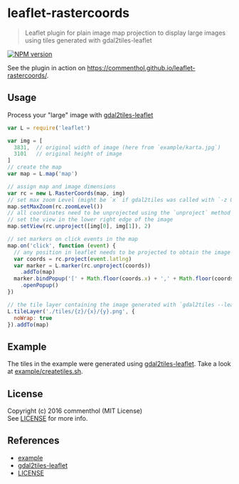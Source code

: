 # leaflet-rastercoords

> Leaflet plugin for plain image map projection to display large images using tiles generated with gdal2tiles-leaflet

[![NPM version](https://badge.fury.io/js/leaflet-rastercoords.svg)](https://www.npmjs.com/package/leaflet-rastercoords)

See the plugin in action on <https://commenthol.github.io/leaflet-rastercoords/>.

## Usage

Process your "large" image with [gdal2tiles-leaflet][]

```js
var L = require('leaflet')

var img = [
  3831,  // original width of image (here from `example/karta.jpg`)
  3101   // original height of image
]
// create the map
var map = L.map('map')

// assign map and image dimensions
var rc = new L.RasterCoords(map, img)
// set max zoom Level (might be `x` if gdal2tiles was called with `-z 0-x` option)
map.setMaxZoom(rc.zoomLevel())
// all coordinates need to be unprojected using the `unproject` method
// set the view in the lower right edge of the image
map.setView(rc.unproject([img[0], img[1]), 2)

// set markers on click events in the map
map.on('click', function (event) {
  // any position in leaflet needs to be projected to obtain the image coordinates
  var coords = rc.project(event.latlng)
  var marker = L.marker(rc.unproject(coords))
    .addTo(map)
  marker.bindPopup('[' + Math.floor(coords.x) + ',' + Math.floor(coords.y) + ']')
    .openPopup()
})

// the tile layer containing the image generated with `gdal2tiles --leaflet -p raster -w none <img> tiles`
L.tileLayer('./tiles/{z}/{x}/{y}.png', {
  noWrap: true
}).addTo(map)
```

## Example

The tiles in the example were generated using [gdal2tiles-leaflet][].
Take a look at [example/createtiles.sh](./example/createtiles.sh).

## License

Copyright (c) 2016 commenthol (MIT License)  
See [LICENSE][] for more info.

## References

<!-- !ref -->

* [example][example]
* [gdal2tiles-leaflet][gdal2tiles-leaflet]
* [LICENSE][LICENSE]

<!-- ref! -->

[LICENSE]: ./LICENSE
[gdal2tiles-leaflet]: https://github.com/commenthol/gdal2tiles-leaflet
[example]: https://commenthol.github.io/gdal2tiles-leaflet/test/index.html
